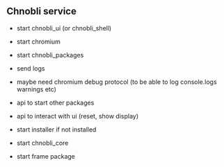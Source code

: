 ## Chnobli service

- start chnobli_ui (or chnobli_shell)
- start chromium
- start chnobli_packages
- send logs
- maybe need chromium debug protocol (to be able to log console.logs warnings etc)

- api to start other packages
- api to interact with ui (reset, show display)

- start installer if not installed

- start chnobli_core
- start frame package